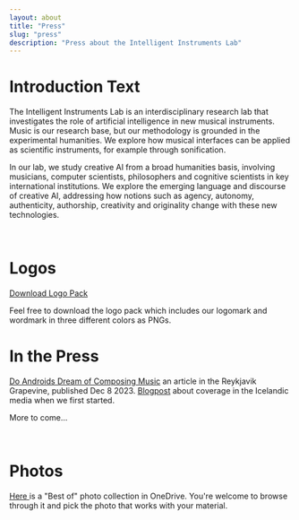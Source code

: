 ```yaml
---
layout: about
title: "Press"
slug: "press"
description: "Press about the Intelligent Instruments Lab"
---
```


<script>
import CaptionedImage from "../components/Images/CaptionedImage.svelte"
</script>

# **Introduction Text**

The Intelligent Instruments Lab is an interdisciplinary research lab that investigates the role of artificial intelligence in new musical instruments. Music is our research base, but our methodology is grounded in the experimental humanities. We explore how musical interfaces can be applied as scientific instruments, for example through sonification.

In our lab, we study creative AI from a broad humanities basis, involving musicians, computer scientists, philosophers and cognitive scientists in key international institutions. We explore the emerging language and discourse of creative AI, addressing how notions such as agency, autonomy, authenticity, authorship, creativity and originality change with these new technologies.

<br />

# **Logos**

<CaptionedImage
  src="stock/iiLab_wordmark_black.png"
  alt="Intelligent Instruments Lab logo, black."
  caption="The black logo with logomark and wordmark"/>
  
<a href="https://users.sussex.ac.uk/~thm21/thor/iil/iil_logos.zip" target="_blank">Download Logo Pack</a>

Feel free to download the logo pack which includes our logomark and wordmark in three different colors as PNGs. 
<br />

# **In the Press**

<a href="https://grapevine.is/music/2023/12/08/do-androids-dream-of-composing-music/" target="_blank">Do Androids Dream of Composing Music</a> an article in the Reykjavik Grapevine, published Dec 8 2023. 
<a href="https://iil.is/news/icelandic-news" target="_blank">Blogpost</a> about coverage in the Icelandic media when we first started. 

More to come... 

<br />

# **Photos**

<a href="https://listahaskoliislands-my.sharepoint.com/:f:/g/personal/thor_magnusson_lhi_is/Eo7hKp4DCTtDn7aEZ88W_z4BVAe16xEW9u9NBLzwz44y5w?e=cYIMDs" target="_blank">Here </a> is a "Best of" photo collection in OneDrive. You're welcome to browse through it and pick the photo that works with your material. 
